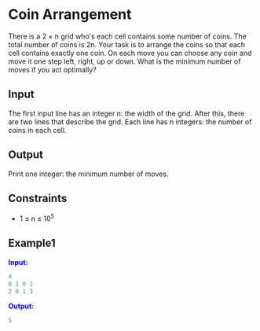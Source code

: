 # Coin Arrangement

There is a 2 &times; n grid who's each cell contains some number of coins. The total number of coins is 2n.
Your task is to arrange the coins so that each cell contains exactly one coin. On each move you can choose any coin and move it one step left, right, up or down.
What is the minimum number of moves if you act optimally?

## Input

The first input line has an integer n: the width of the grid.
After this, there are two lines that describe the grid. Each line has n integers: the number of coins in each cell.

## Output

Print one integer: the minimum number of moves.

## Constraints   

* 1 &le; n &le; 10<sup>5</sup>

## Example1
<font color="blue">**Input:**</font>
```c++
4
0 1 0 1
2 0 1 3
```
<font color="blue">**Output:**</font>
```c++
5
```   


